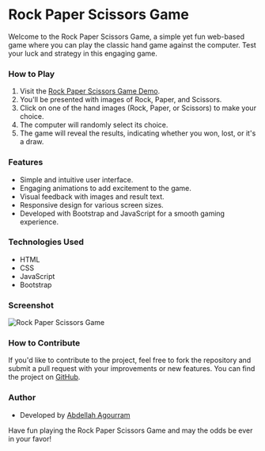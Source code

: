 # Rock Paper Scissors Game

Welcome to the Rock Paper Scissors Game, a simple yet fun web-based game where you can play the classic hand game against the computer. Test your luck and strategy in this engaging game.

### How to Play
1. Visit the [Rock Paper Scissors Game Demo](http://beastechnologies.me/Rock-Paper-Scissors-Game/).
2. You'll be presented with images of Rock, Paper, and Scissors.
3. Click on one of the hand images (Rock, Paper, or Scissors) to make your choice.
4. The computer will randomly select its choice.
5. The game will reveal the results, indicating whether you won, lost, or it's a draw.

### Features
- Simple and intuitive user interface.
- Engaging animations to add excitement to the game.
- Visual feedback with images and result text.
- Responsive design for various screen sizes.
- Developed with Bootstrap and JavaScript for a smooth gaming experience.

### Technologies Used
- HTML
- CSS
- JavaScript
- Bootstrap

### Screenshot
![Rock Paper Scissors Game](https://i.imgur.com/hmXd09G.jpg)

### How to Contribute
If you'd like to contribute to the project, feel free to fork the repository and submit a pull request with your improvements or new features. You can find the project on [GitHub](https://github.com/abdellah-agrm/).

### Author
- Developed by [Abdellah Agourram](https://github.com/abdellah-agrm/)

Have fun playing the Rock Paper Scissors Game and may the odds be ever in your favor!

